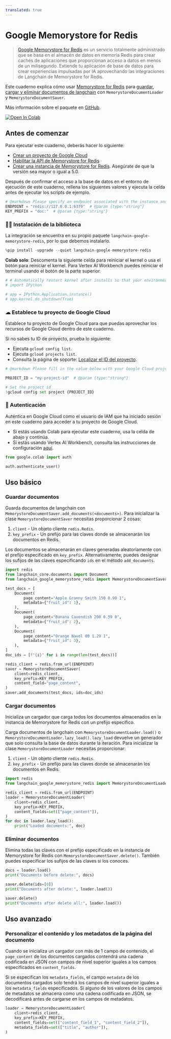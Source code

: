 ```yaml
---
translated: true
---
```


# Google Memorystore for Redis

> [Google Memorystore for Redis](https://cloud.google.com/memorystore/docs/redis/memorystore-for-redis-overview) es un servicio totalmente administrado que se basa en el almacén de datos en memoria Redis para crear cachés de aplicaciones que proporcionan acceso a datos en menos de un milisegundo. Extiende tu aplicación de base de datos para crear experiencias impulsadas por IA aprovechando las integraciones de Langchain de Memorystore for Redis.

Este cuaderno explica cómo usar [Memorystore for Redis](https://cloud.google.com/memorystore/docs/redis/memorystore-for-redis-overview) para [guardar, cargar y eliminar documentos de langchain](/docs/modules/data_connection/document_loaders/) con `MemorystoreDocumentLoader` y `MemorystoreDocumentSaver`.

Más información sobre el paquete en [GitHub](https://github.com/googleapis/langchain-google-memorystore-redis-python/).

[![Open In Colab](https://colab.research.google.com/assets/colab-badge.svg)](https://colab.research.google.com/github/googleapis/langchain-google-memorystore-redis-python/blob/main/docs/document_loader.ipynb)

## Antes de comenzar

Para ejecutar este cuaderno, deberás hacer lo siguiente:

* [Crear un proyecto de Google Cloud](https://developers.google.com/workspace/guides/create-project)
* [Habilitar la API de Memorystore for Redis](https://console.cloud.google.com/flows/enableapi?apiid=redis.googleapis.com)
* [Crear una instancia de Memorystore for Redis](https://cloud.google.com/memorystore/docs/redis/create-instance-console). Asegúrate de que la versión sea mayor o igual a 5.0.

Después de confirmar el acceso a la base de datos en el entorno de ejecución de este cuaderno, rellena los siguientes valores y ejecuta la celda antes de ejecutar los scripts de ejemplo.

```python
# @markdown Please specify an endpoint associated with the instance and a key prefix for demo purpose.
ENDPOINT = "redis://127.0.0.1:6379"  # @param {type:"string"}
KEY_PREFIX = "doc:"  # @param {type:"string"}
```

### 🦜🔗 Instalación de la biblioteca

La integración se encuentra en su propio paquete `langchain-google-memorystore-redis`, por lo que debemos instalarlo.

```python
%pip install -upgrade --quiet langchain-google-memorystore-redis
```

**Colab solo**: Descomenta la siguiente celda para reiniciar el kernel o usa el botón para reiniciar el kernel. Para Vertex AI Workbench puedes reiniciar el terminal usando el botón de la parte superior.

```python
# # Automatically restart kernel after installs so that your environment can access the new packages
# import IPython

# app = IPython.Application.instance()
# app.kernel.do_shutdown(True)
```

### ☁ Establece tu proyecto de Google Cloud

Establece tu proyecto de Google Cloud para que puedas aprovechar los recursos de Google Cloud dentro de este cuaderno.

Si no sabes tu ID de proyecto, prueba lo siguiente:

* Ejecuta `gcloud config list`.
* Ejecuta `gcloud projects list`.
* Consulta la página de soporte: [Localizar el ID del proyecto](https://support.google.com/googleapi/answer/7014113).

```python
# @markdown Please fill in the value below with your Google Cloud project ID and then run the cell.

PROJECT_ID = "my-project-id"  # @param {type:"string"}

# Set the project id
!gcloud config set project {PROJECT_ID}
```

### 🔐 Autenticación

Auténtica en Google Cloud como el usuario de IAM que ha iniciado sesión en este cuaderno para acceder a tu proyecto de Google Cloud.

- Si estás usando Colab para ejecutar este cuaderno, usa la celda de abajo y continúa.
- Si estás usando Vertex AI Workbench, consulta las instrucciones de configuración [aquí](https://github.com/GoogleCloudPlatform/generative-ai/tree/main/setup-env).

```python
from google.colab import auth

auth.authenticate_user()
```

## Uso básico

### Guardar documentos

Guarda documentos de langchain con `MemorystoreDocumentSaver.add_documents(<documents>)`. Para inicializar la clase `MemorystoreDocumentSaver` necesitas proporcionar 2 cosas:

1. `client` - Un objeto cliente `redis.Redis`.
1. `key_prefix` - Un prefijo para las claves donde se almacenarán los documentos en Redis.

Los documentos se almacenarán en claves generadas aleatoriamente con el prefijo especificado en `key_prefix`. Alternativamente, puedes designar los sufijos de las claves especificando `ids` en el método `add_documents`.

```python
import redis
from langchain_core.documents import Document
from langchain_google_memorystore_redis import MemorystoreDocumentSaver

test_docs = [
    Document(
        page_content="Apple Granny Smith 150 0.99 1",
        metadata={"fruit_id": 1},
    ),
    Document(
        page_content="Banana Cavendish 200 0.59 0",
        metadata={"fruit_id": 2},
    ),
    Document(
        page_content="Orange Navel 80 1.29 1",
        metadata={"fruit_id": 3},
    ),
]
doc_ids = [f"{i}" for i in range(len(test_docs))]

redis_client = redis.from_url(ENDPOINT)
saver = MemorystoreDocumentSaver(
    client=redis_client,
    key_prefix=KEY_PREFIX,
    content_field="page_content",
)
saver.add_documents(test_docs, ids=doc_ids)
```

### Cargar documentos

Inicializa un cargador que carga todos los documentos almacenados en la instancia de Memorystore for Redis con un prefijo específico.

Carga documentos de langchain con `MemorystoreDocumentLoader.load()` o `MemorystoreDocumentLoader.lazy_load()`. `lazy_load` devuelve un generador que solo consulta la base de datos durante la iteración. Para inicializar la clase `MemorystoreDocumentLoader` necesitas proporcionar:

1. `client` - Un objeto cliente `redis.Redis`.
1. `key_prefix` - Un prefijo para las claves donde se almacenarán los documentos en Redis.

```python
import redis
from langchain_google_memorystore_redis import MemorystoreDocumentLoader

redis_client = redis.from_url(ENDPOINT)
loader = MemorystoreDocumentLoader(
    client=redis_client,
    key_prefix=KEY_PREFIX,
    content_fields=set(["page_content"]),
)
for doc in loader.lazy_load():
    print("Loaded documents:", doc)
```

### Eliminar documentos

Elimina todas las claves con el prefijo especificado en la instancia de Memorystore for Redis con `MemorystoreDocumentSaver.delete()`. También puedes especificar los sufijos de las claves si los conoces.

```python
docs = loader.load()
print("Documents before delete:", docs)

saver.delete(ids=[0])
print("Documents after delete:", loader.load())

saver.delete()
print("Documents after delete all:", loader.load())
```

## Uso avanzado

### Personalizar el contenido y los metadatos de la página del documento

Cuando se inicializa un cargador con más de 1 campo de contenido, el `page_content` de los documentos cargados contendrá una cadena codificada en JSON con campos de nivel superior iguales a los campos especificados en `content_fields`.

Si se especifican los `metadata_fields`, el campo `metadata` de los documentos cargados solo tendrá los campos de nivel superior iguales a los `metadata_fields` especificados. Si alguno de los valores de los campos de metadatos se almacena como una cadena codificada en JSON, se decodificará antes de cargarse en los campos de metadatos.

```python
loader = MemorystoreDocumentLoader(
    client=redis_client,
    key_prefix=KEY_PREFIX,
    content_fields=set(["content_field_1", "content_field_2"]),
    metadata_fields=set(["title", "author"]),
)
```
